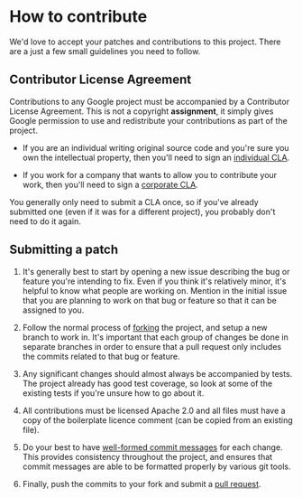 # How to contribute

We'd love to accept your patches and contributions to this project. There are a
just a few small guidelines you need to follow.

## Contributor License Agreement

Contributions to any Google project must be accompanied by a Contributor License
Agreement. This is not a copyright **assignment**, it simply gives Google
permission to use and redistribute your contributions as part of the project.

*   If you are an individual writing original source code and you're sure you
    own the intellectual property, then you'll need to sign an [individual
    CLA][individual CLA].

*   If you work for a company that wants to allow you to contribute your work,
    then you'll need to sign a [corporate CLA].

You generally only need to submit a CLA once, so if you've already submitted one
(even if it was for a different project), you probably don't need to do it
again.

[individual CLA]: https://developers.google.com/open-source/cla/individual
[corporate CLA]: https://developers.google.com/open-source/cla/corporate

## Submitting a patch

1.  It's generally best to start by opening a new issue describing the bug or
    feature you're intending to fix. Even if you think it's relatively minor,
    it's helpful to know what people are working on. Mention in the initial
    issue that you are planning to work on that bug or feature so that it can be
    assigned to you.

2.  Follow the normal process of [forking] the project, and setup a new branch
    to work in. It's important that each group of changes be done in separate
    branches in order to ensure that a pull request only includes the commits
    related to that bug or feature.

3.  Any significant changes should almost always be accompanied by tests. The
    project already has good test coverage, so look at some of the existing
    tests if you're unsure how to go about it.

4.  All contributions must be licensed Apache 2.0 and all files must have a copy
    of the boilerplate licence comment (can be copied from an existing file).

5.  Do your best to have [well-formed commit messages] for each change. This
    provides consistency throughout the project, and ensures that commit
    messages are able to be formatted properly by various git tools.

6.  Finally, push the commits to your fork and submit a [pull request].

[forking]: https://help.github.com/articles/fork-a-repo
[well-formed commit messages]: http://tbaggery.com/2008/04/19/a-note-about-git-commit-messages.html
[pull request]: https://help.github.com/articles/creating-a-pull-request
